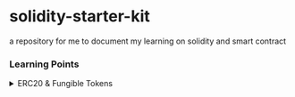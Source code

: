 # solidity-starter-kit
a repository for me to document my learning on solidity and smart contract

### Learning Points
<details>
  <summary>ERC20 & Fungible Tokens</summary>
  <br>
  
  #### Basic Concept:
  <br>

  Fungible tokens are digital assets that are interchangeable with each other and have **<u>uniform value</u>**, i.e., each token holds the same value as another of its kind (e.g., 1 USDT = 1 USDT). Apart from interchangeability, other key characteristics include:

  - Can be broken into smaller units (e.g., 0.0001 ETH)
  - Should be built using predefined smart contract standards (e.g., ERC20)
  - Easily traded on exchanges and used for transactions (liquidity)

  <br>
  
  ERC20 defines a standard set of functions and events that all **<u>fungible tokens</u>** should implement. Fungible means that each token is **<u>interchangeable</u>** with another (like currency, a.k.a **代币**).

  This standard allows different tokens to interact with decentralized applications (dApps), exchanges, and other smart contracts in a consistent and predictable manner. Wallets and exchanges can easily integrate any **<u>ERC20-compliant</u>** token.

  It provides the basic functionality for <u>transferring tokens, approving spending by other accounts, and querying balances and total supply.</u>

  The ERC20 contract in OpenZeppelin is often implemented as an **<u>abstract contract</u>** because it provides a basic framework but leaves some implementation details to be defined in derived contracts, e.g., Lab2's example. Note that abstract contract cannot be deployed directly.
</details>